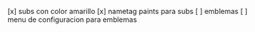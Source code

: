 [x] subs con color amarillo
[x] nametag paints para subs
[ ] emblemas
[ ] menu de configuracion para emblemas
